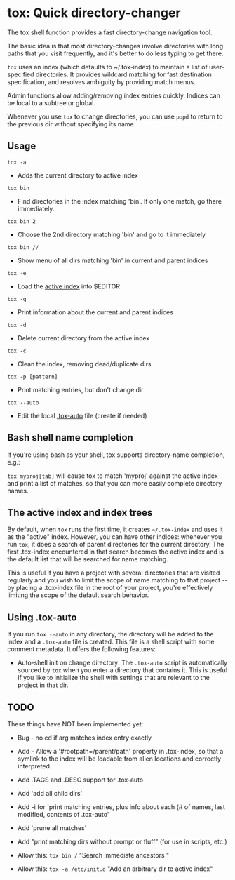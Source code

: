 # tox: Quick directory-changer

The tox shell function provides a fast directory-change navigation tool.

The basic idea is that most directory-changes involve directories with long paths that you visit frequently, and it's better to do less typing to get there.

`tox` uses an index (which defaults to ~/.tox-index) to maintain a list of user-specified directories. It provides wildcard matching for fast destination specification, and resolves ambiguity by providing match menus.

Admin functions allow adding/removing index entries quickly. Indices can be local to a subtree or global.

Whenever you use `tox` to change directories, you can use `popd` to return to the previous dir without specifying its name.

## Usage


`tox -a`
  * Adds the current directory to active index

`tox bin`
  * Find directories in the index matching 'bin'.  If only one match, go there immediately.

`tox bin 2`
  * Choose the 2nd directory matching 'bin' and go to it immediately

`tox bin //`
  * Show menu of all dirs matching 'bin' in current and parent indices

`tox -e`
   * Load the [active index](#active_index) into $EDITOR

`tox -q`
   * Print information about the current and parent indices

`tox -d`
   * Delete current directory from the active index

`tox -c`
   * Clean the index, removing dead/duplicate dirs

`tox -p [pattern]`
   * Print matching entries, but don't change dir

`tox --auto`
   * Edit the local [.tox-auto](#using-tox-auto) file (create if needed)


## Bash shell name completion

If you're using bash as your shell, tox supports directory-name completion, e.g.:

`tox myproj[tab]`  will cause tox to match 'myproj' against the active index and print a list of matches, so that you can more easily complete directory names.

## The active index and index trees
<a name='active_index' />

By default, when `tox` runs the first time, it creates `~/.tox-index` and uses it as the "active" index.  However, you can have other indices: whenever you run `tox`, it does a search of parent directories for the current directory.  The first .tox-index encountered in that search becomes the active index and is the default list that will be searched for name matching.

This is useful if you have a project with several directories that are visited regularly and you wish to limit the scope of name matching to that project -- by placing a .tox-index file in the root of your project, you're effectively limiting the scope of the default search behavior.

## Using .tox-auto
If you run `tox --auto` in any directory, the directory will be added to the index and a `.tox-auto` file is created.  This file is a shell script with some comment metadata.  It offers the following features:

- Auto-shell init on change directory:
The `.tox-auto` script is automatically sourced by `tox` when you enter a directory that contains it.  This is useful if you like to initialize the shell with settings that are relevant to the project in that dir.


## TODO
These things have NOT been implemented yet:

* Bug - no cd if arg matches index entry exactly

* Add - Allow a '#rootpath=/parent/path' property in .tox-index, so that 
    a symlink to the index will be loadable from alien locations and correctly interpreted.

* Add .TAGS and .DESC support for .tox-auto

* Add 'add all child dirs'

* Add -i for 'print matching entries, plus info about each (# of names, last modified, contents of .tox-auto'

* Add 'prune all matches'

* Add "print matching dirs without prompt or fluff" (for use in scripts, etc.)

* Allow this:
    `tox bin /`
    "Search immediate ancestors "

* Allow this:
    `tox -a /etc/init.d`
    "Add an arbitrary dir to active index"




